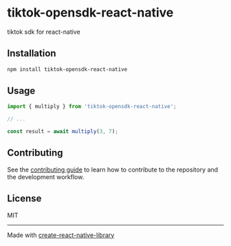 # tiktok-opensdk-react-native

tiktok sdk for react-native

## Installation

```sh
npm install tiktok-opensdk-react-native
```

## Usage


```js
import { multiply } from 'tiktok-opensdk-react-native';

// ...

const result = await multiply(3, 7);
```


## Contributing

See the [contributing guide](CONTRIBUTING.md) to learn how to contribute to the repository and the development workflow.

## License

MIT

---

Made with [create-react-native-library](https://github.com/callstack/react-native-builder-bob)
